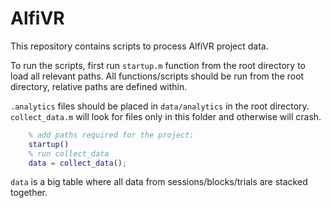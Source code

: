 # AlfiVR
This repository contains scripts to process AlfiVR project data.


To run the scripts, first run `startup.m` function from the root directory to load all relevant paths.
All functions/scripts should be run from the root directory, relative paths are defined within.


`.analytics` files should be placed in `data/analytics` in the root directory.
`collect_data.m` will look for files only in this folder and otherwise will crash.

```matlab
    % add paths required for the project:
    startup()
    % run collect_data
    data = collect_data();
```
`data` is a big table where all data from sessions/blocks/trials are stacked together. 
